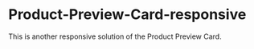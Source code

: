 # Product-Preview-Card-responsive

This is another responsive solution of the Product Preview Card.
